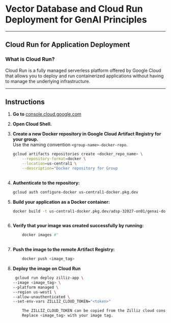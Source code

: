 # Vector Database and Cloud Run Deployment for GenAI Principles
---
## Cloud Run for Application Deployment

### What is Cloud Run?

Cloud Run is a fully managed serverless platform offered by Google Cloud that allows you to deploy and run containerized applications without having to manage the underlying infrastructure.

---

## Instructions

1. **Go to** [console.cloud.google.com](https://console.cloud.google.com)

2. **Open Cloud Shell.**

3. **Create a new Docker repository in Google Cloud Artifact Registry for your group.**  
   Use the naming convention `<group-name>-docker-repo`.

   ```bash
   gcloud artifacts repositories create <docker_repo_name> \
       --repository-format=docker \
       --location=us-central1 \
       --description="Docker repository for Group
       
4. **Authenticate to the repository:**
   ```bash
   gcloud auth configure-docker us-central1-docker.pkg.dev

5. **Build your application as a Docker container:**

   ```bash
   docker build -t us-central1-docker.pkg.dev/adsp-32027-on01/genai-docker-repo/zilliz-app:latest
  
6. **Verify that your image was created successfully by running:**
    ```bash
        docker images #"
        
7. **Push the image to the remote Artifact Registry:**
    ```bash 
        docker push <image_tag>

8. **Deploy the image on Cloud Run**
    ```bash
     gcloud run deploy zilliz-app \
    --image <image_tag> \
    --platform managed \
    --region us-west1 \
    --allow-unauthenticated \
    --set-env-vars ZILLIZ_CLOUD_TOKEN="<token>"
    
    	The ZILLIZ_CLOUD_TOKEN can be copied from the Zilliz cloud console.
    	Replace <image_tag> with your image tag.
